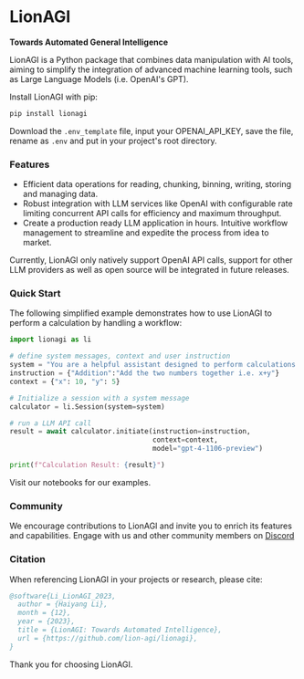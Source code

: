 # LionAGI
**Towards Automated General Intelligence**

LionAGI is a Python package that combines data manipulation with AI tools, aiming to simplify the integration of advanced machine learning tools, such as Large Language Models (i.e. OpenAI's GPT).

Install LionAGI with pip:

```bash
pip install lionagi
```
Download the `.env_template` file, input your OPENAI_API_KEY, save the file, rename as `.env` and put in your project's root directory. 
### Features

- Efficient data operations for reading, chunking, binning, writing, storing and managing data.
- Robust integration with LLM services like OpenAI with configurable rate limiting concurrent API calls for efficiency and maximum throughput. 
- Create a production ready LLM application in hours. Intuitive workflow management to streamline and expedite the process from idea to market.

Currently, LionAGI only natively support OpenAI API calls, support for other LLM providers as well as open source will be integrated in future releases.



### Quick Start

The following simplified example demonstrates how to use LionAGI to perform a calculation by handling a workflow:

```python
import lionagi as li

# define system messages, context and user instruction
system = "You are a helpful assistant designed to perform calculations."
instruction = {"Addition":"Add the two numbers together i.e. x+y"}
context = {"x": 10, "y": 5}

# Initialize a session with a system message
calculator = li.Session(system=system)

# run a LLM API call
result = await calculator.initiate(instruction=instruction,
                                   context=context,
                                   model="gpt-4-1106-preview")

print(f"Calculation Result: {result}")
```

Visit our notebooks for our examples. 

### Community

We encourage contributions to LionAGI and invite you to enrich its features and capabilities. Engage with us and other community members on [Discord](https://discord.gg/ACnynvvPjt)

### Citation

When referencing LionAGI in your projects or research, please cite:

```bibtex
@software{Li_LionAGI_2023,
  author = {Haiyang Li},
  month = {12},
  year = {2023},
  title = {LionAGI: Towards Automated Intelligence},
  url = {https://github.com/lion-agi/lionagi},
}
```
Thank you for choosing LionAGI. 
